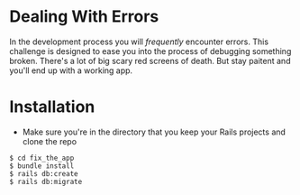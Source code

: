 # Dealing With Errors
In the development process you will *frequently* encounter errors.
This challenge is designed to ease you into the process of debugging something broken. There's a lot of big scary red screens of death. But stay paitent and you'll end up with a working app. 

# Installation 
 *  Make sure you're in the directory that you keep your Rails projects and clone the repo 
 ``` 
 $ cd fix_the_app
 $ bundle install
 $ rails db:create
 $ rails db:migrate 
 ```
